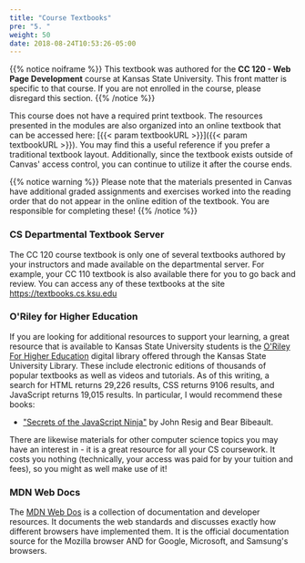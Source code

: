 ```yaml
---
title: "Course Textbooks"
pre: "5. "
weight: 50
date: 2018-08-24T10:53:26-05:00
---
```


{{% notice noiframe %}}
This textbook was authored for the **CC 120 - Web Page Development** course at Kansas State University.  This front matter is specific to that course.  If you are not enrolled in the course, please disregard this section.
{{% /notice %}}

This course does not have a required print textbook.  The resources presented in the modules are also organized into an online textbook that can be accessed here: [{{< param textbookURL >}}]({{< param textbookURL >}}).  You may find this a useful reference if you prefer a traditional textbook layout.  Additionally, since the textbook exists outside of Canvas' access control, you can continue to utilize it after the course ends.

{{% notice warning %}}
Please note that the materials presented in Canvas have additional graded assignments and exercises worked into the reading order that do not appear in the online edition of the textbook.  You are responsible for completing these!
{{% /notice %}}

### CS Departmental Textbook Server
The CC 120 course textbook is only one of several textbooks authored by your instructors and made available on the departmental server.  For example, your CC 110 textbook is also available there for you to go back and review.  You can access any of these textbooks at the site <a href="https://textbooks.cs.ksu.edu" target="_blank">https://textbooks.cs.ksu.edu</a>

### O'Riley for Higher Education

If you are looking for additional resources to support your learning, a great resource that is available to Kansas State University students is the [O'Riley For Higher Education](https://go.oreilly.com/kansas-state-university) digital library offered through the Kansas State University Library.  These include electronic editions of thousands of popular textbooks as well as videos and tutorials.  As of this writing, a search for HTML returns 29,226 results, CSS returns 9106 results, and JavaScript returns 19,015 results.  In particular, I would recommend these books:

* ["Secrets of the JavaScript Ninja"](https://learning.oreilly.com/library/view/secrets-of-the/9781617292859/) by John Resig and Bear Bibeault.

There are likewise materials for other computer science topics you may have an interest in - it is a great resource for all your CS coursework.  It costs you nothing (technically, your access was paid for by your tuition and fees), so you might as well make use of it!

### MDN Web Docs

The [MDN Web Dos](https://developer.mozilla.org/en-US/) is a collection of documentation and developer resources. It documents the web standards and discusses exactly how different browsers have implemented them.  It is the official documentation source for the Mozilla browser AND for Google, Microsoft, and Samsung's browsers.
